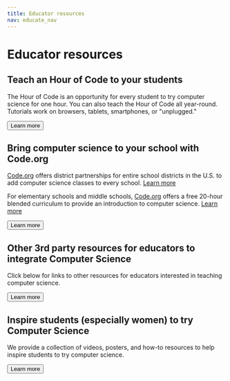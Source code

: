 ```yaml
---
title: Educator resources
nav: educate_nav
---
```


# Educator resources

## Teach an Hour of Code to your students
The Hour of Code is an opportunity for every student to try computer science for one hour. You can also teach the Hour of Code all year-round. Tutorials work on browsers, tablets, smartphones, or "unplugged."

[<button>Learn more</button>](/educate/hoc)

## Bring computer science to your school with Code.org
[Code.org](http://code.org) offers district partnerships for entire school districts in the U.S. to add computer science classes to every school. [Learn more](http://code.org/educate/districts)

For elementary schools and middle schools, [Code.org](http://code.org) offers a free 20-hour blended curriculum to provide an introduction to computer science. [Learn more](http://code.org/educate/20hr)

[<button>Learn more</button>](http://code.org/educate/)


## Other 3rd party resources for educators to integrate Computer Science
Click below for links to other resources for educators interested in teaching computer science.

[<button>Learn more</button>](/educate/3rdparty)


## Inspire students (especially women) to try Computer Science

We provide a collection of videos, posters, and how-to resources to help inspire students to try computer science.

[<button>Learn more</button>](/educate/inspire)

